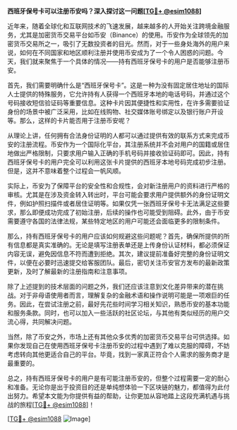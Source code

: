 **西班牙保号卡可以注册币安吗？深入探讨这一问题[[TG💪+ @esim1088](https://t.me/s/esim1088)]**

近年来，随着全球化和互联网技术的飞速发展，越来越多的人开始关注跨境金融服务，尤其是加密货币交易平台如币安（Binance）的使用。币安作为全球领先的加密货币交易所之一，吸引了无数投资者的目光。然而，对于一些身处海外的用户来说，如何在不同国家和地区顺利注册并使用币安成为了一个令人困惑的问题。今天，我们就来聚焦于一个具体的情况——持有西班牙保号卡的用户是否能够注册币安。

首先，我们需要明确什么是“西班牙保号卡”。这是一种为没有固定居住地址的国际人士提供的特殊服务，它允许持有人获得一个西班牙本地的电话号码，并通过这个号码接收短信验证码等重要信息。这种卡片因其便捷性和实用性，在许多需要验证身份的场景中被广泛采用，比如在线购物、社交媒体账号绑定以及银行账户开设等。那么，这样的卡片能否用于注册币安呢？

从理论上讲，任何拥有合法身份证明的人都可以通过提供有效的联系方式来完成币安的注册流程。币安作为一个国际化平台，其注册系统并不会对用户的国籍或居住地做出严格限制，只要求用户输入正确的手机号码并接收验证码即可。因此，持有西班牙保号卡的用户完全可以利用这张卡片提供的西班牙本地号码完成初步注册。但是，这并不意味着整个过程会一帆风顺。

实际上，币安为了保障平台的安全性和合规性，会对新注册用户的资料进行严格的审核。尤其是在涉及资金转入转出时，平台可能会要求用户提供额外的身份证明文件，例如护照扫描件或者居住证明等。如果仅凭一张西班牙保号卡无法满足这些要求，那么即便成功完成了初始注册，后续的操作也可能受到阻碍。此外，由于币安需要遵守各国的法律法规，某些特定地区的用户可能还会面临更多的限制条件。

那么，持有西班牙保号卡的用户应该如何规避这些问题呢？首先，确保所提供的所有信息都是真实准确的。无论是填写注册表单还是上传身份认证材料，都必须保证内容无误，避免因信息不符而遭到拒绝。其次，建议提前准备好完整的身份证明文件，以便在必要时迅速提交给客服团队。最后，密切关注币安官方发布的最新政策更新，及时了解最新的注册指南和注意事项。

除了上述提到的技术层面的问题之外，我们还应该注意到文化差异带来的潜在挑战。对于非母语使用者而言，理解复杂的金融术语和操作说明可能是一项艰巨的任务。因此，在尝试注册之前，最好先花些时间学习相关知识，熟悉币安的基本功能和服务条款。同时，也可以加入一些活跃的社区论坛，与其他有类似经历的用户交流心得，共同解决问题。

当然，除了币安之外，市场上还有其他众多优秀的加密货币交易平台可供选择。如果你发现自己在使用西班牙保号卡注册币安的过程中遇到了难以克服的障碍，不妨考虑转向其他更适合自己的平台。毕竟，找到一家真正符合个人需求的服务商才是最重要的。

总之，持有西班牙保号卡的用户是有可能注册币安的，但整个过程需要一定的耐心和准备。无论你是出于投资目的还是单纯想体验一下区块链的魅力，都值得为此付出努力。希望本文能为你提供有益的帮助，让你更加从容地踏上这段充满机遇与挑战的旅程[[TG💪+ @esim1088](https://t.me/s/esim1088)]！

[[TG💪+ @esim1088](https://t.me/s/esim1088) ![Image](https://i.postimg.cc/4NQfJmqS/Snipaste-2025-05-13-00-14-12.png)]